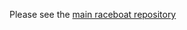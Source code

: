 Please see the [main raceboat repository](https://github.com/tst-race/raceboat/releases/tag/pets24)
